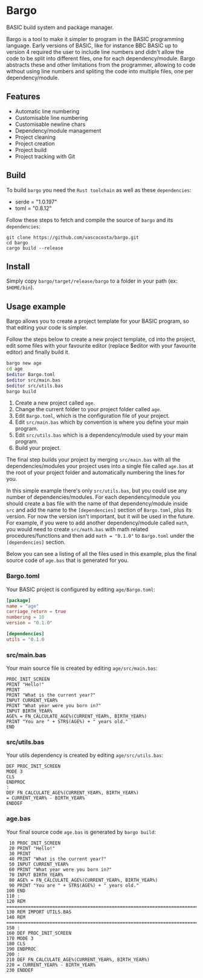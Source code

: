 # Bargo

BASIC build system and package manager.

Bargo is a tool to make it simpler to program in the BASIC programming language. Early versions of BASIC, like for instance BBC BASIC up to version 4 required the user to include line numbers and didn't allow the code to be split into different files, one for each dependency/module. Bargo abstracts these and other limitations from the programmer, allowing to code without using line numbers and spliting the code into multiple files, one per dependency/module.

## Features

* Automatic line numbering
* Customisable line numbering
* Customisable newline chars
* Dependency/module management
* Project cleaning
* Project creation
* Project build
* Project tracking with Git

## Build

To build `bargo` you need the `Rust toolchain` as well as these `dependencies`:

* serde = "1.0.197"
* toml = "0.8.12"

Follow these steps to fetch and compile the source of `bargo` and its `dependencies`:

```
git clone https://github.com/vascocosta/bargo.git
cd bargo
cargo build --release
```

## Install

Simply copy `bargo/target/release/bargo` to a folder in your path (ex: `$HOME/bin`).

## Usage example

Bargo allows you to create a project template for your BASIC program, so that editing your code is simpler.

Follow the steps below to create a new project template, cd into the project, edit some files with your favourite editor (replace $editor with your favourite editor) and finally build it.

```bash
bargo new age
cd age
$editor Bargo.toml 
$editor src/main.bas
$editor src/utils.bas
bargo build
```

1. Create a new project called `age`.
2. Change the current folder to your project folder called `age`.
3. Edit `Bargo.toml`, which is the configuration file of your project.
4. Edit `src/main.bas` which by convention is where you define your main program.
5. Edit `src/utils.bas` which is a dependency/module used by your main program.
6. Build your project.

The final step builds your project by merging `src/main.bas` with all the dependencies/modules your project uses into a single file called `age.bas` at the root of your project folder and automatically numbering the lines for you.

In this simple example there's only `src/utils.bas`, but you could use any number of dependencies/modules. For each dependency/module you should create a bas file with the name of that dependency/module inside `src` and add the name to the `[dependencies]` section of `Bargo.toml`, plus its version. For now the version isn't important, but it will be used in the future. For example, if you were to add another dependency/module called `math`, you would need to create `src/math.bas` with math related procedures/functions and then add `math = "0.1.0"` to `Bargo.toml` under the `[dependencies]` section.

Below you can see a listing of all the files used in this example, plus the final source code of `age.bas` that is generated for you.

### Bargo.toml

Your BASIC project is configured by editing `age/Bargo.toml`:

```toml
[package]
name = "age"
carriage_return = true
numbering = 10
version = "0.1.0"

[dependencies]
utils = "0.1.0
```

### src/main.bas

Your main source file is created by editing `age/src/main.bas`:

```basic
PROC_INIT_SCREEN
PRINT "Hello!"
PRINT
PRINT "What is the current year?"
INPUT CURRENT_YEAR%
PRINT "What year were you born in?"
INPUT BIRTH_YEAR%
AGE% = FN_CALCULATE_AGE%(CURRENT_YEAR%, BIRTH_YEAR%)
PRINT "You are " + STR$(AGE%) + " years old."
END
```

### src/utils.bas

Your utils dependency is created by editing `age/src/utils.bas`:

```basic
DEF PROC_INIT_SCREEN
MODE 3
CLS
ENDPROC
:
DEF FN_CALCULATE_AGE%(CURRENT_YEAR%, BIRTH_YEAR%)
= CURRENT_YEAR% - BIRTH_YEAR%
ENDDEF
```

### age.bas

Your final source code `age.bas` is generated by `bargo build`:

```basic
 10 PROC_INIT_SCREEN
 20 PRINT "Hello!"
 30 PRINT
 40 PRINT "What is the current year?"
 50 INPUT CURRENT_YEAR%
 60 PRINT "What year were you born in?"
 70 INPUT BIRTH_YEAR%
 80 AGE% = FN_CALCULATE_AGE%(CURRENT_YEAR%, BIRTH_YEAR%)
 90 PRINT "You are " + STR$(AGE%) + " years old."
100 END
110 :
120 REM ============================================================================
130 REM IMPORT UTILS.BAS
140 REM ============================================================================
150 :
160 DEF PROC_INIT_SCREEN
170 MODE 3
180 CLS
190 ENDPROC
200 :
210 DEF FN_CALCULATE_AGE%(CURRENT_YEAR%, BIRTH_YEAR%)
220 = CURRENT_YEAR% - BIRTH_YEAR%
230 ENDDEF
```